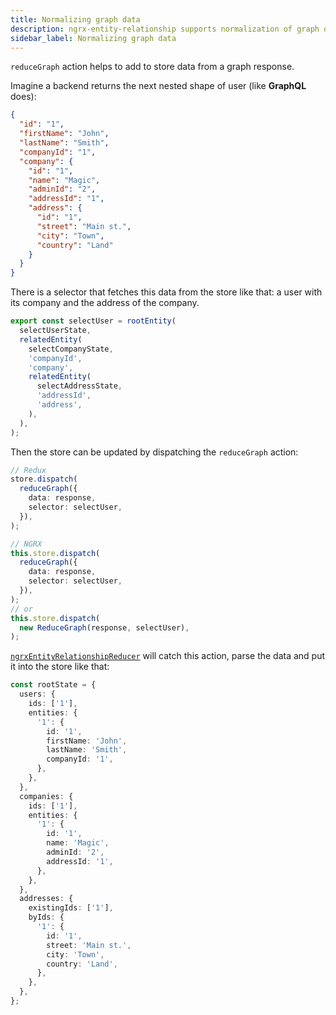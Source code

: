 ```yaml
---
title: Normalizing graph data
description: ngrx-entity-relationship supports normalization of graph data structures and handles them via ReduceGraph and reduceGraph action
sidebar_label: Normalizing graph data
---
```


`reduceGraph` action helps to add to store data from a graph response.

Imagine a backend returns the next nested shape of user (like **GraphQL** does):

```json
{
  "id": "1",
  "firstName": "John",
  "lastName": "Smith",
  "companyId": "1",
  "company": {
    "id": "1",
    "name": "Magic",
    "adminId": "2",
    "addressId": "1",
    "address": {
      "id": "1",
      "street": "Main st.",
      "city": "Town",
      "country": "Land"
    }
  }
}
```

There is a selector that fetches this data from the store like that: a user with its company and the address of the company.

```ts
export const selectUser = rootEntity(
  selectUserState,
  relatedEntity(
    selectCompanyState,
    'companyId',
    'company',
    relatedEntity(
      selectAddressState,
      'addressId',
      'address',
    ),
  ),
);
```

Then the store can be updated by dispatching the `reduceGraph` action:

```ts
// Redux
store.dispatch(
  reduceGraph({
    data: response,
    selector: selectUser,
  }),
);
```

```ts
// NGRX
this.store.dispatch(
  reduceGraph({
    data: response,
    selector: selectUser,
  }),
);
// or
this.store.dispatch(
  new ReduceGraph(response, selectUser),
);
```

[`ngrxEntityRelationshipReducer`](reducer.md) will catch this action, parse the data and put it into the store like that:

```ts
const rootState = {
  users: {
    ids: ['1'],
    entities: {
      '1': {
        id: '1',
        firstName: 'John',
        lastName: 'Smith',
        companyId: '1',
      },
    },
  },
  companies: {
    ids: ['1'],
    entities: {
      '1': {
        id: '1',
        name: 'Magic',
        adminId: '2',
        addressId: '1',
      },
    },
  },
  addresses: {
    existingIds: ['1'],
    byIds: {
      '1': {
        id: '1',
        street: 'Main st.',
        city: 'Town',
        country: 'Land',
      },
    },
  },
};
```
